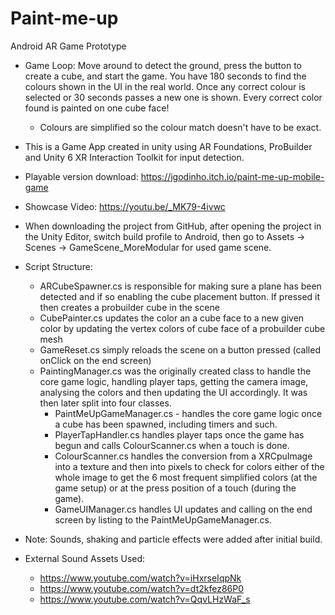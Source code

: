 # Paint-me-up
Android AR Game Prototype

- Game Loop: Move around to detect the ground, press the button to create a cube, and start the game. You have 180 seconds to find the colours shown in the UI in the real world. Once any correct colour is selected or 30 seconds passes a new one is shown. Every correct color found is painted on one cube face!
    - Colours are simplified so the colour match doesn't have to be exact.

- This is a Game App created in unity using AR Foundations, ProBuilder and Unity 6 XR Interaction Toolkit for input detection.

- Playable version download: https://jgodinho.itch.io/paint-me-up-mobile-game 
- Showcase Video: https://youtu.be/_MK79-4ivwc

- When downloading the project from GitHub, after opening the project in the Unity Editor, switch build profile to Android, then go to Assets -> Scenes -> GameScene_MoreModular for used game scene.
    
- Script Structure:
    - ARCubeSpawner.cs is responsible for making sure a plane has been detected and if so enabling the cube placement button. If pressed it then creates a probuilder cube in the scene
    - CubePainter.cs updates the color an a cube face to a new given color by updating the vertex colors of cube face of a probuilder cube mesh 
    - GameReset.cs simply reloads the scene on a button pressed (called onClick on the end screen)
    - PaintingManager.cs was the originally created class to handle the core game logic, handling player taps, getting the camera image, analysing the colors and then updating the UI accordingly. It was then later split into four classes.
        - PaintMeUpGameManager.cs - handles the core game logic once a cube has been spawned, including timers and such.
        - PlayerTapHandler.cs handles player taps once the game has begun and calls ColourScanner.cs when a touch is done.
        - ColourScanner.cs handles the conversion from a XRCpuImage into a texture and then into pixels to check for colors either of the whole image to get the 6 most frequent simplified colors (at the game setup) or at the press position of a touch (during the game).
        - GameUIManager.cs handles UI updates and calling on the end screen by listing to the PaintMeUpGameManager.cs.

- Note: Sounds, shaking and particle effects were added after initial build.

- External Sound Assets Used:
    - https://www.youtube.com/watch?v=iHxrseIqpNk
    - https://www.youtube.com/watch?v=dt2kfez86P0
    - https://www.youtube.com/watch?v=QqvLHzWaF_s
